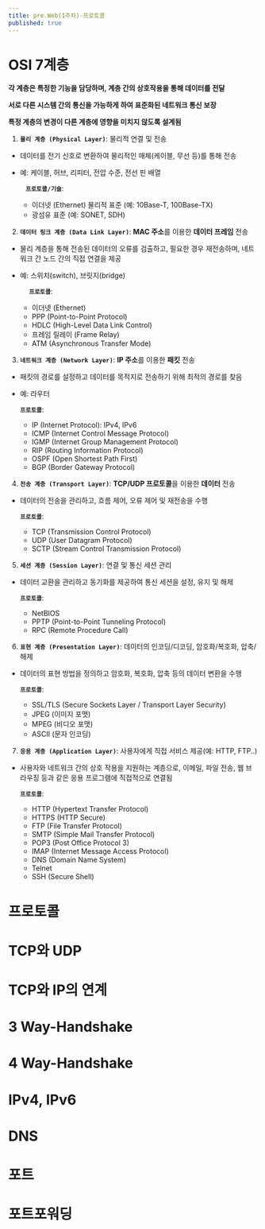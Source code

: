 ```yaml
---
title: pre.Web(1주차)-프로토콜
published: true
---
```


# OSI 7계층
**각 계층은 특정한 기능을 담당하며, 계층 간의 상호작용을 통해 데이터를 전달**

**서로 다른 시스템 간의 통신을 가능하게 하여 표준화된 네트워크 통신 보장**

**특정 계층의 변경이 다른 계층에 영향을 미치지 않도록 설계됨**

1. **`물리 계층 (Physical Layer)`**: 물리적 연결 및 전송
- 데이터를 전기 신호로 변환하여 물리적인 매체(케이블, 무선 등)를 통해 전송
- 예: 케이블, 허브, 리피터, 전압 수준, 전선 핀 배열

    &ensp; **`프로토콜/기술`**:
    - 이더넷 (Ethernet) 물리적 표준 (예: 10Base-T, 100Base-TX)
    - 광섬유 표준 (예: SONET, SDH)  
  
  
2. **`데이터 링크 계층 (Data Link Layer)`**: **MAC 주소**를 이용한 **데이터 프레임** 전송
- 물리 계층을 통해 전송된 데이터의 오류를 검출하고, 필요한 경우 재전송하며, 네트워크 간 노드 간의 직접 연결을 제공
- 예: 스위치(switch), 브릿지(bridge)

    &emsp; **`프로토콜`**:
    - 이더넷 (Ethernet)
    - PPP (Point-to-Point Protocol)
    - HDLC (High-Level Data Link Control)
    - 프레임 릴레이 (Frame Relay)
    - ATM (Asynchronous Transfer Mode)

3. **`네트워크 계층 (Network Layer)`**: **IP 주소**를 이용한 **패킷** 전송
- 패킷의 경로를 설정하고 데이터를 목적지로 전송하기 위해 최적의 경로를 찾음
- 예: 라우터

    **`프로토콜`**:
    - IP (Internet Protocol): IPv4, IPv6
    - ICMP (Internet Control Message Protocol)
    - IGMP (Internet Group Management Protocol)
    - RIP (Routing Information Protocol)
    - OSPF (Open Shortest Path First)
    - BGP (Border Gateway Protocol)

4. **`전송 계층 (Transport Layer)`**: **TCP/UDP 프로토콜**을 이용한 **데이터** 전송
- 데이터의 전송을 관리하고, 흐름 제어, 오류 제어 및 재전송을 수행

    **`프로토콜`**:
    - TCP (Transmission Control Protocol)
    - UDP (User Datagram Protocol)
    - SCTP (Stream Control Transmission Protocol)

5. **`세션 계층 (Session Layer)`**: 연결 및 통신 세션 관리
- 데이터 교환을 관리하고 동기화를 제공하여 통신 세션을 설정, 유지 및 해제

    **`프로토콜`**:
    - NetBIOS
    - PPTP (Point-to-Point Tunneling Protocol)
    - RPC (Remote Procedure Call)


  
6. **`표현 계층 (Presentation Layer)`**: 데이터의 인코딩/디코딩, 암호화/복호화, 압축/해제
- 데이터의 표현 방법을 정의하고 암호화, 복호화, 압축 등의 데이터 변환을 수행

    **`프로토콜`**:
    - SSL/TLS (Secure Sockets Layer / Transport Layer Security)
    - JPEG (이미지 포맷)
    - MPEG (비디오 포맷)
    - ASCII (문자 인코딩)
  
7. **`응용 계층 (Application Layer)`**: 사용자에게 직접 서비스 제공(예: HTTP, FTP..)
- 사용자와 네트워크 간의 상호 작용을 지원하는 계층으로, 이메일, 파일 전송, 웹 브라우징 등과 같은 응용 프로그램에 직접적으로 연결됨

    **`프로토콜`**:
    - HTTP (Hypertext Transfer Protocol)
    - HTTPS (HTTP Secure)
    - FTP (File Transfer Protocol)
    - SMTP (Simple Mail Transfer Protocol)
    - POP3 (Post Office Protocol 3)
    - IMAP (Internet Message Access Protocol)
    - DNS (Domain Name System)
    - Telnet
    - SSH (Secure Shell)


# 프로토콜
# TCP와 UDP
# TCP와 IP의 연계
# 3 Way-Handshake
# 4 Way-Handshake
# IPv4, IPv6
# DNS
# 포트
# 포트포워딩